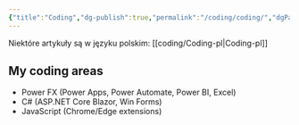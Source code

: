 ```yaml
---
{"title":"Coding","dg-publish":true,"permalink":"/coding/coding/","dgPassFrontmatter":true}
---
```



Niektóre artykuły są w języku polskim: [[coding/Coding-pl\|Coding-pl]]

## My coding areas

- Power FX (Power Apps, Power Automate, Power BI, Excel)
- C# (ASP.NET Core Blazor, Win Forms)
- JavaScript (Chrome/Edge extensions)
